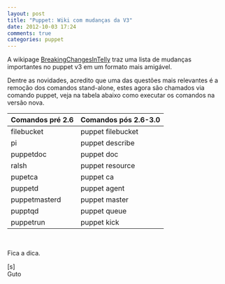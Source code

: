 ```yaml
---
layout: post
title: "Puppet: Wiki com mudanças da V3"
date: 2012-10-03 17:24
comments: true
categories: puppet
---
```


A wikipage [BreakingChangesInTelly](http://projects.puppetlabs.com/projects/puppet/wiki/BreakingChangesInTelly) traz uma lista de mudanças importantes no puppet v3 em um formato mais amigável.

Dentre as novidades, acredito que uma das questões mais relevantes é a remoção dos comandos stand-alone, estes agora são chamados via comando puppet, veja na tabela abaixo como executar os comandos na versão nova.

Comandos pré 2.6 | Comandos pós 2.6-3.0
--------------- | ----------------
filebucket      | puppet filebucket
pi              | puppet describe
puppetdoc       | puppet doc 
ralsh           | puppet resource
pupetca         | puppet ca
puppetd         | puppet agent
puppetmasterd   | puppet master
pupptqd         | puppet queue
puppetrun       | puppet kick
<br>

Fica a dica.

[s]<br>
Guto
